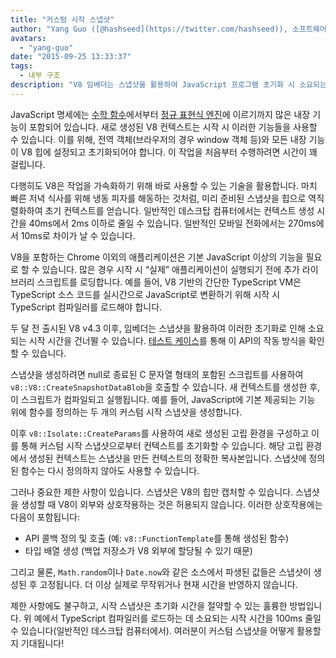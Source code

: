 ```yaml
---
title: "커스텀 시작 스냅샷"
author: "Yang Guo ([@hashseed](https://twitter.com/hashseed)), 소프트웨어 엔지니어 겸 엔진 사전 예열 공급자"
avatars: 
  - "yang-guo"
date: "2015-09-25 13:33:37"
tags: 
  - 내부 구조
description: "V8 임베더는 스냅샷을 활용하여 JavaScript 프로그램 초기화 시 소요되는 시작 시간을 줄일 수 있습니다."
---
```

JavaScript 명세에는 [수학 함수](https://developer.mozilla.org/en/docs/Web/JavaScript/Reference/Global_Objects/Math)에서부터 [정규 표현식 엔진](https://developer.mozilla.org/en/docs/Web/JavaScript/Guide/Regular_Expressions)에 이르기까지 많은 내장 기능이 포함되어 있습니다. 새로 생성된 V8 컨텍스트는 시작 시 이러한 기능들을 사용할 수 있습니다. 이를 위해, 전역 객체(브라우저의 경우 window 객체 등)와 모든 내장 기능이 V8 힙에 설정되고 초기화되어야 합니다. 이 작업을 처음부터 수행하려면 시간이 꽤 걸립니다.

<!--truncate-->
다행히도 V8은 작업을 가속화하기 위해 바로 사용할 수 있는 기술을 활용합니다. 마치 빠른 저녁 식사를 위해 냉동 피자를 해동하는 것처럼, 미리 준비된 스냅샷을 힙으로 역직렬화하여 초기 컨텍스트를 얻습니다. 일반적인 데스크탑 컴퓨터에서는 컨텍스트 생성 시간을 40ms에서 2ms 이하로 줄일 수 있습니다. 일반적인 모바일 전화에서는 270ms에서 10ms로 차이가 날 수 있습니다.

V8을 포함하는 Chrome 이외의 애플리케이션은 기본 JavaScript 이상의 기능을 필요로 할 수 있습니다. 많은 경우 시작 시 “실제” 애플리케이션이 실행되기 전에 추가 라이브러리 스크립트를 로딩합니다. 예를 들어, V8 기반의 간단한 TypeScript VM은 TypeScript 소스 코드를 실시간으로 JavaScript로 변환하기 위해 시작 시 TypeScript 컴파일러를 로드해야 합니다.

두 달 전 출시된 V8 v4.3 이후, 임베더는 스냅샷을 활용하여 이러한 초기화로 인해 소요되는 시작 시간을 건너뛸 수 있습니다. [테스트 케이스](https://chromium.googlesource.com/v8/v8.git/+/4.5.103.9/test/cctest/test-serialize.cc#661)를 통해 이 API의 작동 방식을 확인할 수 있습니다.

스냅샷을 생성하려면 null로 종료된 C 문자열 형태의 포함된 스크립트를 사용하여 `v8::V8::CreateSnapshotDataBlob`을 호출할 수 있습니다. 새 컨텍스트를 생성한 후, 이 스크립트가 컴파일되고 실행됩니다. 예를 들어, JavaScript에 기본 제공되는 기능 위에 함수를 정의하는 두 개의 커스텀 시작 스냅샷을 생성합니다.

이후 `v8::Isolate::CreateParams`를 사용하여 새로 생성된 고립 환경을 구성하고 이를 통해 커스텀 시작 스냅샷으로부터 컨텍스트를 초기화할 수 있습니다. 해당 고립 환경에서 생성된 컨텍스트는 스냅샷을 만든 컨텍스트의 정확한 복사본입니다. 스냅샷에 정의된 함수는 다시 정의하지 않아도 사용할 수 있습니다.

그러나 중요한 제한 사항이 있습니다. 스냅샷은 V8의 힙만 캡처할 수 있습니다. 스냅샷을 생성할 때 V8이 외부와 상호작용하는 것은 허용되지 않습니다. 이러한 상호작용에는 다음이 포함됩니다:

- API 콜백 정의 및 호출 (예: `v8::FunctionTemplate`를 통해 생성된 함수)
- 타입 배열 생성 (백업 저장소가 V8 외부에 할당될 수 있기 때문)

그리고 물론, `Math.random`이나 `Date.now`와 같은 소스에서 파생된 값들은 스냅샷이 생성된 후 고정됩니다. 더 이상 실제로 무작위거나 현재 시간을 반영하지 않습니다.

제한 사항에도 불구하고, 시작 스냅샷은 초기화 시간을 절약할 수 있는 훌륭한 방법입니다. 위 예에서 TypeScript 컴파일러를 로드하는 데 소요되는 시작 시간을 100ms 줄일 수 있습니다(일반적인 데스크탑 컴퓨터에서). 여러분이 커스텀 스냅샷을 어떻게 활용할지 기대됩니다!
